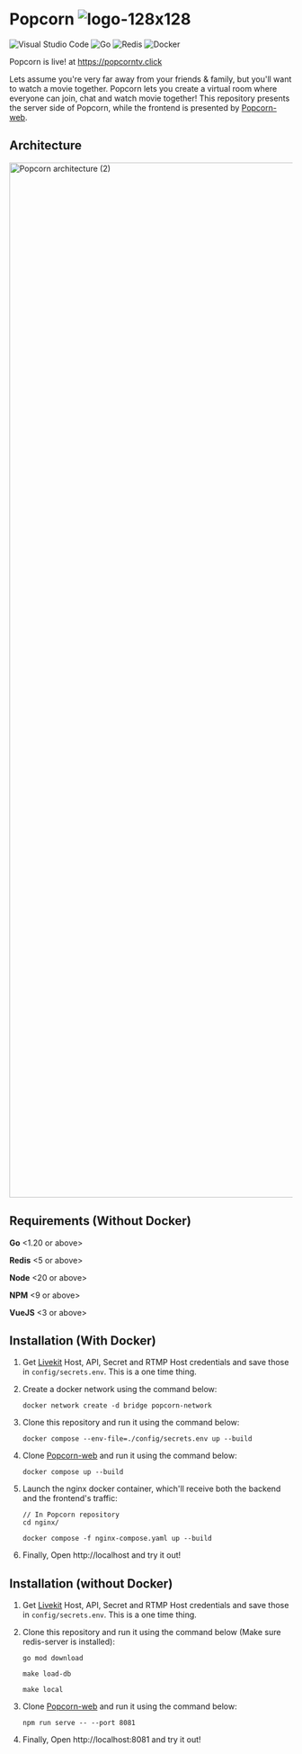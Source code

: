# Popcorn ![logo-128x128](https://github.com/SubCoder1/Popcorn/assets/40127554/f2c453a0-1096-45f2-99ac-532a183aca9c)

![Visual Studio Code](https://img.shields.io/badge/Visual%20Studio%20Code-0078d7.svg?style=for-the-badge&logo=visual-studio-code&logoColor=white)
![Go](https://img.shields.io/badge/go-%2300ADD8.svg?style=for-the-badge&logo=go&logoColor=white)
![Redis](https://img.shields.io/badge/redis-%23DD0031.svg?style=for-the-badge&logo=redis&logoColor=white)
![Docker](https://img.shields.io/badge/docker-%230db7ed.svg?style=for-the-badge&logo=docker&logoColor=white)

Popcorn is live! at https://popcorntv.click 


Lets assume you're very far away from your friends & family, but you'll want to watch a movie together. 
Popcorn lets you create a virtual room where everyone can join, chat and watch movie together! 
This repository presents the server side of Popcorn, while the frontend is presented by [Popcorn-web](https://github.com/SubCoder1/Popcorn-web).

## Architecture

<img width="1840" alt="Popcorn architecture (2)" src="https://github.com/SubCoder1/Popcorn/assets/40127554/5e39d781-04ed-4351-838b-0f044e660358">

## Requirements (Without Docker)

**Go** <1.20 or above>

**Redis** <5 or above>

**Node** <20 or above>

**NPM** <9 or above>

**VueJS** <3 or above>

## Installation (With Docker)

1. Get [Livekit](https://livekit.io/) Host, API, Secret and RTMP Host credentials and save those in ```config/secrets.env```. This is a one time thing.

2. Create a docker network using the command below:
   ```console
   docker network create -d bridge popcorn-network
   ``` 

4. Clone this repository and run it using the command below:
   
   ```console
   docker compose --env-file=./config/secrets.env up --build
   ```

5. Clone [Popcorn-web](https://github.com/SubCoder1/Popcorn-web) and run it using the command below:

    ```console
    docker compose up --build
    ```
6. Launch the nginx docker container, which'll receive both the backend and the frontend's traffic:

   ```console
   // In Popcorn repository
   cd nginx/
   
   docker compose -f nginx-compose.yaml up --build 
   ```
7. Finally, Open http://localhost and try it out!

## Installation (without Docker)

1. Get [Livekit](https://livekit.io/) Host, API, Secret and RTMP Host credentials and save those in ```config/secrets.env```. This is a one time thing.

2. Clone this repository and run it using the command below (Make sure redis-server is installed):

   ```console
   go mod download

   make load-db

   make local
   ```

4. Clone [Popcorn-web](https://github.com/SubCoder1/Popcorn-web) and run it using the command below:

   ```console
   npm run serve -- --port 8081
   ```
5. Finally, Open http://localhost:8081 and try it out!   
